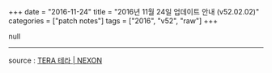 +++
date = "2016-11-24"
title = "2016년 11월 24일 업데이트 안내 (v52.02.02)"
categories = ["patch notes"]
tags = ["2016", "v52", "raw"]
+++

null

----

source : [TERA 테라 | NEXON](http://tera.nexon.com/news/update/view.aspx?n4articlesn=)
